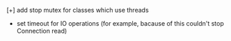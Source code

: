 [+] add stop mutex for classes which use threads
- set timeout for IO operations (for example, bacause of this couldn't stop Connection read)
